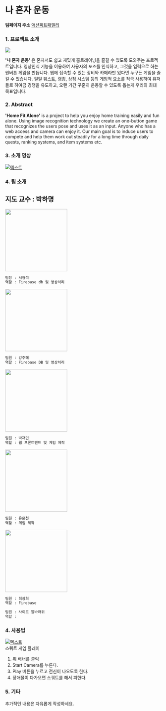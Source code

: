 
나 혼자 운동 
=============

**팀페이지 주소** [액션피트패밀리](https://github.com/kookmin-sw/capstone-2020-24)

### 1. 프로젝트 소개
<img src="https://user-images.githubusercontent.com/41886825/77662443-36613b80-6fbf-11ea-98c1-6779632a8bce.png"></img>
 
  **'나 혼자 운동'** 은 혼자서도 쉽고 재밌게 홈트레이닝을 즐길 수 있도록 도와주는 프로젝트입니다. 
영상인식 기능을 이용하여 사용자의 포즈를 인식하고, 그것을 입력으로 하는 원버튼 게임을 만듭니다. 웹에 접속할 수 있는 장비와 카메라만 있다면 누구든 게임을 즐길 수 있습니다. 일일 퀘스트, 랭킹, 상점 시스템 등의 게임적 요소를 적극 사용하여 유저들로 하여금 경쟁을 유도하고, 오랜 기간 꾸준히 운동할 수 있도록 돕는게 우리의 최대 목표입니다.

### 2. Abstract
  **'Home Fit Alone'** is a project to help you enjoy home training easily and fun alone. Using image recognition technology we create an one-button game that recognizes the users pose and uses it as an input. Anyone who has a web access and camera can enjoy it. Our main goal is to induce users to compete and help them work out steadily for a long time through daily quests, ranking systems, 
and item systems etc.

### 3. 소개 영상
[![텍스트](https://user-images.githubusercontent.com/41886825/77716183-e5822f00-7020-11ea-9fef-8e5a5bfc64bb.png)](https://youtu.be/4XUc72WqI-I)

### 4. 팀 소개

**지도 교수 : 박하명**
-------------
   
<img width="200" src="https://user-images.githubusercontent.com/30205073/77715644-79eb9200-701f-11ea-98fd-cd6af1d22a81.jpg"></img>
```markdown
팀장 : 서형석
역할 : Firebase db 및 영상처리
```
<img width="200" src="https://user-images.githubusercontent.com/12998163/77720980-dbfec400-702c-11ea-9429-5cfcc35cf363.jpg"></img>
```markdown
팀원 : 강주혜
역할 : Firebase DB 및 영상처리
```
<img width="200" src="https://user-images.githubusercontent.com/41886825/77715560-44df3f80-701f-11ea-87a6-a8bbede8c3e7.png"></img>
```markdown
팀원 : 박재민
역할 : 웹 프론트엔드 및 게임 제작
```
<img width="200" src="https://user-images.githubusercontent.com/41886825/77663023-ee8ee400-6fbf-11ea-887d-08eec9f228d1.jpg"></img>
```markdown
팀원 : 유문천
역할 : 게임 제작
```
<img width="200" src="https://user-images.githubusercontent.com/41886825/77666482-5b0be200-6fc4-11ea-9de3-8c7b9476a1f2.jpg"></img>
```markdown
팀원 : 최광희
역할 : Firebase 
```

```markdown
팀원 : 사이르 알바라위
역할 : 
```

### 4. 사용법

[![텍스트](https://user-images.githubusercontent.com/41886825/77662443-36613b80-6fbf-11ea-98c1-6779632a8bce.png)](https://actionfitfamily1.web.app/)
</br>스쿼트 게임 플레이
1. 위 배너를 클릭
2. Start Camera를 누른다.
3. Play 버튼을 누르고 전신이 나오도록 한다.
4. 장애물이 다가오면 스쿼트를 해서 피한다. 

### 5. 기타

추가적인 내용은 자유롭게 작성하세요.
